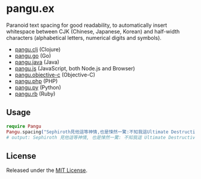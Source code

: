 # pangu.ex

Paranoid text spacing for good readability, to automatically insert whitespace between CJK (Chinese, Japanese, Korean) and half-width characters (alphabetical letters, numerical digits and symbols).

- [pangu.clj](https://github.com/coldnew/pangu.clj) (Clojure)
- [pangu.go](https://github.com/vinta/pangu) (Go)
- [pangu.java](https://github.com/vinta/pangu.java) (Java)
- [pangu.js](https://github.com/vinta/pangu.js) (JavaScript, both Node.js and Browser)
- [pangu.objective-c](https://github.com/Cee/pangu.objective-c) (Objective-C)
- [pangu.php](https://github.com/Kunr/pangu.php) (PHP)
- [pangu.py](https://github.com/vinta/pangu.py) (Python)
- [pangu.rb](https://github.com/dlackty/pangu.rb) (Ruby)

## Usage

```elixir
require Pangu
Pangu.spacing("Sephiroth見他這等神情,也是悚然一驚:不知我這Ultimate Destructive Magic是否對付得了?")
# output: Sephiroth 見他這等神情, 也是悚然一驚: 不知我這 Ultimate Destructive Magic 是否對付得了?
```

## License

Released under the [MIT License](http://opensource.org/licenses/MIT).
